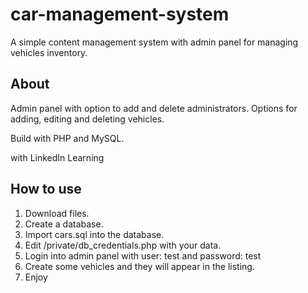 # car-management-system
A simple content management system with admin panel for managing vehicles inventory.

## About
Admin panel with option to add and delete administrators.
Options for adding, editing and deleting vehicles.

Build with PHP and MySQL.

with LinkedIn Learning

## How to use

1. Download files.
2. Create a database.
3. Import cars.sql into the database.
4. Edit /private/db_credentials.php with your data.
5. Login into admin panel with user: test and password: test
6. Create some vehicles and they will appear in the listing.
7. Enjoy

